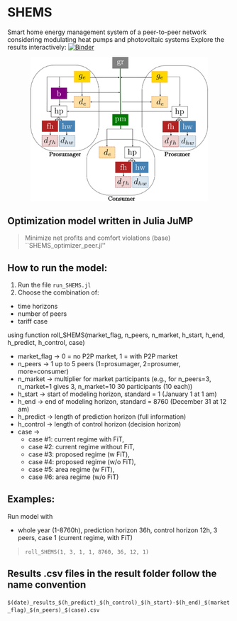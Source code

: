 # SHEMS
Smart home energy management system of a peer-to-peer network considering modulating heat pumps and photovoltaic systems
Explore the results interactively:   [![Binder](https://mybinder.org/badge_logo.svg)](https://mybinder.org/v2/gh/lilanger/PEERS/master?filepath=peer-to-peer%2FSHEMS_visualization_Interactive_julia.ipynb)

<p align="center">
  <img src="pics\PEERS_graph.png" width="400"/>
</p>

## Optimization model written in Julia JuMP
>Minimize net profits and comfort violations (base)
>  ``SHEMS_optimizer_peer.jl''


## How to run the model:
1) Run the file ``run_SHEMS.jl``  
2) Choose the combination of:     
  - time horizons
  - number  of peers
  - tariff case
  
  using function roll_SHEMS(market_flag, n_peers, n_market, h_start, h_end, h_predict, h_control, case)   
  * market_flag -> 0 = no P2P market, 1 = with P2P market  
  * n_peers -> 1 up to 5 peers (1=prosumager, 2=prosumer, more=consumer)  
  * n_market -> multiplier for market participants (e.g., for n_peers=3, n_market=1 gives 3, n_market=10 30 participants (10 each))  
  * h_start -> start of modeling horizon, standard = 1 (January 1 at 1 am)  
  * h_end -> end of modeling horizon, standard = 8760 (December 31 at 12 am)  
  * h_predict -> length of prediction horizon (full information)  
  * h_control -> length of control horizon (decision horizon)  
  * case ->   
    * case #1: current regime with FiT,   
    * case #2: current regime without FiT,   
    * case #3: proposed regime (w FiT),   
    * case #4: proposed regime (w/o FiT),   
    * case #5: area regime (w FiT),   
    * case #6: area regime (w/o FiT)  

## Examples:
Run model with 
  - whole year (1-8760h), prediction horizon 36h, control horizon 12h, 3 peers, case 1 (current regime, with FiT)
  >``roll_SHEMS(1, 3, 1, 1, 8760, 36, 12, 1)``

 
## Results .csv files in the result folder follow the name convention  
``$(date)_results_$(h_predict)_$(h_control)_$(h_start)-$(h_end)_$(market_flag)_$(n_peers)_$(case).csv``
